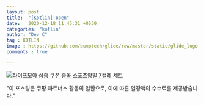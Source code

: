 ```yaml
---
layout: post
title:  "[Kotlin] open"
date:   2020-12-18 11:45:31 +0530
categories: "kotlin"
author: "Dev C"
tag : KOTLIN
image : https://github.com/bumptech/glide/raw/master/static/glide_logo.png
comments : true

---
```


[![라이프모아 삼중 쿠션 중목 스포츠양말 7켤레 세트](https://image6.coupangcdn.com/image/affiliate/banner/29bb57e1eaa62d64365104f7f07ed42b@2x.jpg)](https://link.coupang.com/a/c0kxC1)




"이 포스팅은 쿠팡 파트너스 활동의 일환으로, 이에 따른 일정액의 수수료를 제공받습니다."

